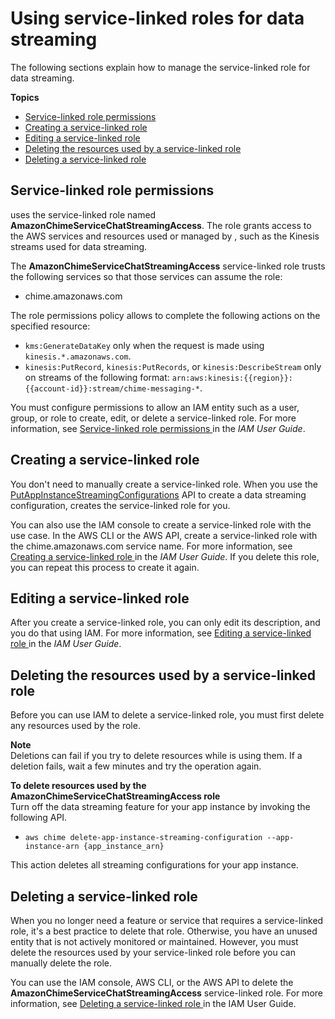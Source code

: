 # Using service\-linked roles for data streaming<a name="stream-service-linked"></a>

The following sections explain how to manage the service\-linked role for data streaming\.

**Topics**
+ [Service\-linked role permissions](#role-permissions)
+ [Creating a service\-linked role](#create-service-linked-role)
+ [Editing a service\-linked role](#editing-roles)
+ [Deleting the resources used by a service\-linked role](#cleaning-up)
+ [Deleting a service\-linked role](#deleting-roles)

## Service\-linked role permissions<a name="role-permissions"></a>

 uses the service\-linked role named **AmazonChimeServiceChatStreamingAccess**\. The role grants access to the AWS services and resources used or managed by , such as the Kinesis streams used for data streaming\. 

The **AmazonChimeServiceChatStreamingAccess** service\-linked role trusts the following services so that those services can assume the role:
+ chime\.amazonaws\.com

The role permissions policy allows to complete the following actions on the specified resource:
+ `kms:GenerateDataKey` only when the request is made using `kinesis.*.amazonaws.com`\.
+ `kinesis:PutRecord`, `kinesis:PutRecords`, or `kinesis:DescribeStream` only on streams of the following format: `arn:aws:kinesis:{{region}}:{{account-id}}:stream/chime-messaging-*`\.

You must configure permissions to allow an IAM entity such as a user, group, or role to create, edit, or delete a service\-linked role\. For more information, see [ Service\-linked role permissions ](https://docs.aws.amazon.com/IAM/latest/UserGuide/using-service-linked-roles.html#service-linked-role-permissions) in the *IAM User Guide*\.

## Creating a service\-linked role<a name="create-service-linked-role"></a>

You don't need to manually create a service\-linked role\. When you use the [ PutAppInstanceStreamingConfigurations](https://docs.aws.amazon.com/chime-sdk/latest/APIReference/API_PutAppInstanceStreamingConfigurations.html) API to create a data streaming configuration, creates the service\-linked role for you\. 

You can also use the IAM console to create a service\-linked role with the use case\. In the AWS CLI or the AWS API, create a service\-linked role with the chime\.amazonaws\.com service name\. For more information, see [ Creating a service\-linked role ](https://docs.aws.amazon.com/IAM/latest/UserGuide/using-service-linked-roles.html#create-service-linked-role) in the *IAM User Guide*\. If you delete this role, you can repeat this process to create it again\.

## Editing a service\-linked role<a name="editing-roles"></a>

After you create a service\-linked role, you can only edit its description, and you do that using IAM\. For more information, see [ Editing a service\-linked role ](https://docs.aws.amazon.com/IAM/latest/UserGuide/using-service-linked-roles.html#edit-service-linked-role) in the *IAM User Guide*\.

## Deleting the resources used by a service\-linked role<a name="cleaning-up"></a>

Before you can use IAM to delete a service\-linked role, you must first delete any resources used by the role\.

**Note**  
Deletions can fail if you try to delete resources while is using them\. If a deletion fails, wait a few minutes and try the operation again\.

**To delete resources used by the AmazonChimeServiceChatStreamingAccess role**  
Turn off the data streaming feature for your app instance by invoking the following API\.
+ `aws chime delete-app-instance-streaming-configuration --app-instance-arn {app_instance_arn}`

This action deletes all streaming configurations for your app instance\.

## Deleting a service\-linked role<a name="deleting-roles"></a>

When you no longer need a feature or service that requires a service\-linked role, it's a best practice to delete that role\. Otherwise, you have an unused entity that is not actively monitored or maintained\. However, you must delete the resources used by your service\-linked role before you can manually delete the role\.

You can use the IAM console, AWS CLI, or the AWS API to delete the **AmazonChimeServiceChatStreamingAccess** service\-linked role\. For more information, see [ Deleting a service\-linked role ](https://docs.aws.amazon.com/IAM/latest/UserGuide/using-service-linked-roles.html#delete-service-linked-role) in the IAM User Guide\.